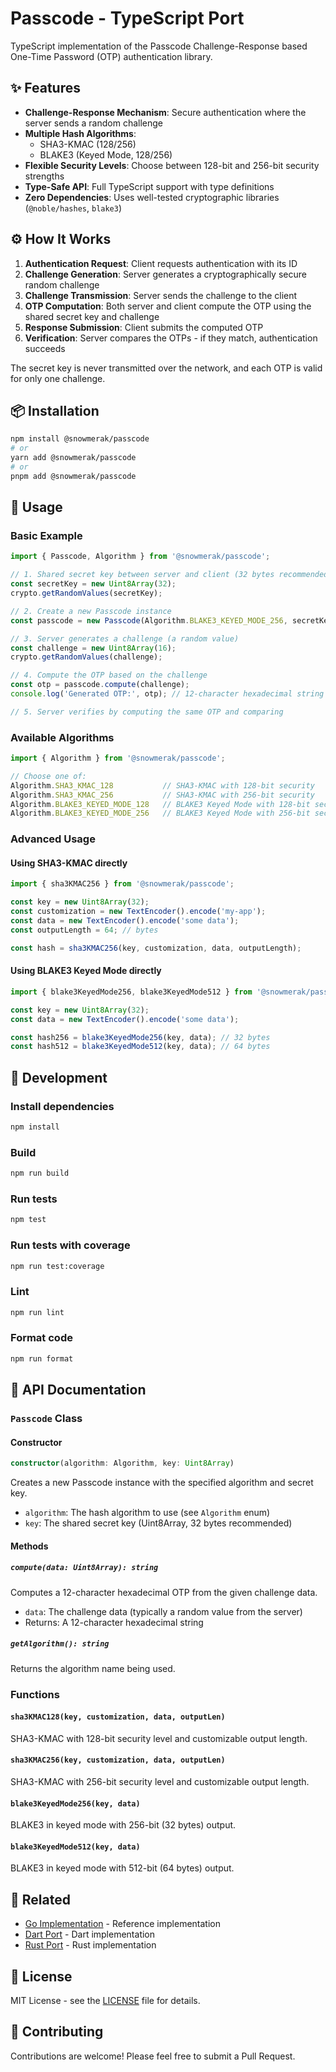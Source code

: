 # Passcode - TypeScript Port

TypeScript implementation of the Passcode Challenge-Response based One-Time Password (OTP) authentication library.

## ✨ Features

- **Challenge-Response Mechanism**: Secure authentication where the server sends a random challenge
- **Multiple Hash Algorithms**: 
  - SHA3-KMAC (128/256)
  - BLAKE3 (Keyed Mode, 128/256)
- **Flexible Security Levels**: Choose between 128-bit and 256-bit security strengths
- **Type-Safe API**: Full TypeScript support with type definitions
- **Zero Dependencies**: Uses well-tested cryptographic libraries (`@noble/hashes`, `blake3`)

## ⚙️ How It Works

1. **Authentication Request**: Client requests authentication with its ID
2. **Challenge Generation**: Server generates a cryptographically secure random challenge
3. **Challenge Transmission**: Server sends the challenge to the client
4. **OTP Computation**: Both server and client compute the OTP using the shared secret key and challenge
5. **Response Submission**: Client submits the computed OTP
6. **Verification**: Server compares the OTPs - if they match, authentication succeeds

The secret key is never transmitted over the network, and each OTP is valid for only one challenge.

## 📦 Installation

```bash
npm install @snowmerak/passcode
# or
yarn add @snowmerak/passcode
# or
pnpm add @snowmerak/passcode
```

## 🚀 Usage

### Basic Example

```typescript
import { Passcode, Algorithm } from '@snowmerak/passcode';

// 1. Shared secret key between server and client (32 bytes recommended)
const secretKey = new Uint8Array(32);
crypto.getRandomValues(secretKey);

// 2. Create a new Passcode instance
const passcode = new Passcode(Algorithm.BLAKE3_KEYED_MODE_256, secretKey);

// 3. Server generates a challenge (a random value)
const challenge = new Uint8Array(16);
crypto.getRandomValues(challenge);

// 4. Compute the OTP based on the challenge
const otp = passcode.compute(challenge);
console.log('Generated OTP:', otp); // 12-character hexadecimal string

// 5. Server verifies by computing the same OTP and comparing
```

### Available Algorithms

```typescript
import { Algorithm } from '@snowmerak/passcode';

// Choose one of:
Algorithm.SHA3_KMAC_128           // SHA3-KMAC with 128-bit security
Algorithm.SHA3_KMAC_256           // SHA3-KMAC with 256-bit security
Algorithm.BLAKE3_KEYED_MODE_128   // BLAKE3 Keyed Mode with 128-bit security
Algorithm.BLAKE3_KEYED_MODE_256   // BLAKE3 Keyed Mode with 256-bit security
```

### Advanced Usage

#### Using SHA3-KMAC directly

```typescript
import { sha3KMAC256 } from '@snowmerak/passcode';

const key = new Uint8Array(32);
const customization = new TextEncoder().encode('my-app');
const data = new TextEncoder().encode('some data');
const outputLength = 64; // bytes

const hash = sha3KMAC256(key, customization, data, outputLength);
```

#### Using BLAKE3 Keyed Mode directly

```typescript
import { blake3KeyedMode256, blake3KeyedMode512 } from '@snowmerak/passcode';

const key = new Uint8Array(32);
const data = new TextEncoder().encode('some data');

const hash256 = blake3KeyedMode256(key, data); // 32 bytes
const hash512 = blake3KeyedMode512(key, data); // 64 bytes
```

## 🧪 Development

### Install dependencies
```bash
npm install
```

### Build
```bash
npm run build
```

### Run tests
```bash
npm test
```

### Run tests with coverage
```bash
npm run test:coverage
```

### Lint
```bash
npm run lint
```

### Format code
```bash
npm run format
```

## 📖 API Documentation

### `Passcode` Class

#### Constructor
```typescript
constructor(algorithm: Algorithm, key: Uint8Array)
```

Creates a new Passcode instance with the specified algorithm and secret key.

- `algorithm`: The hash algorithm to use (see `Algorithm` enum)
- `key`: The shared secret key (Uint8Array, 32 bytes recommended)

#### Methods

##### `compute(data: Uint8Array): string`

Computes a 12-character hexadecimal OTP from the given challenge data.

- `data`: The challenge data (typically a random value from the server)
- Returns: A 12-character hexadecimal string

##### `getAlgorithm(): string`

Returns the algorithm name being used.

### Functions

#### `sha3KMAC128(key, customization, data, outputLen)`
SHA3-KMAC with 128-bit security level and customizable output length.

#### `sha3KMAC256(key, customization, data, outputLen)`
SHA3-KMAC with 256-bit security level and customizable output length.

#### `blake3KeyedMode256(key, data)`
BLAKE3 in keyed mode with 256-bit (32 bytes) output.

#### `blake3KeyedMode512(key, data)`
BLAKE3 in keyed mode with 512-bit (64 bytes) output.

## 🔗 Related

- [Go Implementation](../../) - Reference implementation
- [Dart Port](../dart/) - Dart implementation
- [Rust Port](../rust/) - Rust implementation

## 📄 License

MIT License - see the [LICENSE](../../LICENSE) file for details.

## 🤝 Contributing

Contributions are welcome! Please feel free to submit a Pull Request.
